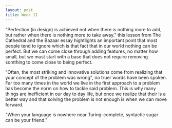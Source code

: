 ```yaml
---
layout: post
title: Week 11
---
```


"Perfection (in design) is achieved not when there is nothing more to add, but rather when there is nothing more to take away." this lesson from The Cathedral and the Bazaar essay hightlights an important point that most people tend to ignore which is that fact that in our world nothing can be perfect. But we can come close through adding features, no matter how small, but we must start with a base that does not require removing somthing to come close to being perfect.  

"Often, the most striking and innovative solutions come from realizing that your concept of the problem was wrong", no truer words have been spoken. Far too many times in the world we live in the first approach to a problem has become the norm on how to tackle said problem. This is why many things are inefficient in our day to day life, but once we realize that their is a better way and that solving the problem is not enough is when we can move forward.  

"When your language is nowhere near Turing-complete, syntactic sugar can be your friend." 
